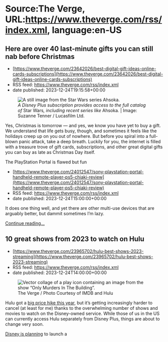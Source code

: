# Source:The Verge, URL:https://www.theverge.com/rss/index.xml, language:en-US

## Here are over 40 last-minute gifts you can still nab before Christmas
 - [https://www.theverge.com/23642026/best-digital-gift-ideas-online-cards-subscriptions](https://www.theverge.com/23642026/best-digital-gift-ideas-online-cards-subscriptions)
 - RSS feed: https://www.theverge.com/rss/index.xml
 - date published: 2023-12-24T19:15:58+00:00

<figure>
      <img alt="A still image from the Star Wars series Ahsoka." src="https://cdn.vox-cdn.com/thumbor/RUdn9WBZZwhSJuDDONnx-YPWbVY=/6x0:6042x4024/1310x873/cdn.vox-cdn.com/uploads/chorus_image/image/72377404/STC_002159_R.5.jpg" />
        <figcaption><em>A Disney Plus subscription provides access to the full catalog of </em>Star Wars<em>, including recent series like </em>Ahsoka<em>.</em> | Image: Suzanne Tenner / Lucasfilm Ltd.</figcaption>
    </figure>

  <p id="ONFJgA">Yes, Christmas is tomorrow — and yes, we know you have yet to buy a gift. We understand that life gets busy, though, and sometimes it feels like the holidays creep up on you out of nowhere. But before you spiral into a full-blown panic attack, take a deep breath. Luckily for you, the internet is filled with a treasure trove of gift cards, subscriptions, and other great digital gifts you can buy as late as Christmas Day itself.</p>
<div class="c-float-left c-float-hang"><div id="qWHWWF"><div></div></div></div

## The PlayStation Portal is flawed but fun
 - [https://www.theverge.com/24012547/sony-playstation-portal-handheld-remote-player-ps5-chiaki-review](https://www.theverge.com/24012547/sony-playstation-portal-handheld-remote-player-ps5-chiaki-review)
 - RSS feed: https://www.theverge.com/rss/index.xml
 - date published: 2023-12-24T15:00:00+00:00

<p>It does one thing well, and yet there are other multi-use devices that are arguably better, but dammit sometimes I’m lazy.</p>
  <p>
    <a href="https://www.theverge.com/24012547/sony-playstation-portal-handheld-remote-player-ps5-chiaki-review">Continue reading&hellip;</a>
  </p>

## 10 great shows from 2023 to watch on Hulu
 - [https://www.theverge.com/23965702/hulu-best-shows-2023-streaming](https://www.theverge.com/23965702/hulu-best-shows-2023-streaming)
 - RSS feed: https://www.theverge.com/rss/index.xml
 - date published: 2023-12-24T14:00:00+00:00

<figure>
      <img alt="Vector collage of a play icon containing an image from the show “Only Murders In The Building”." src="https://cdn.vox-cdn.com/thumbor/7G_X2tkv2rfFc8i98gR-UWUrt3g=/0x0:2040x1360/1310x873/cdn.vox-cdn.com/uploads/chorus_image/image/72995271/236889_EOY_HULU_CVirginia.0.jpg" />
        <figcaption>The Verge / Photo Courtesy of IMDB and Hulu</figcaption>
    </figure>

  <p id="nR6RdM">Hulu got a <a href="https://www.theverge.com/2023/8/9/23826500/disney-plus-hulu-no-ads-plan-price-increases">big price hike this year</a>, but it’s getting increasingly harder to cancel (at least for me) thanks to the overwhelming number of shows and movies to watch on the Disney-owned service. While those of us in the US can currently access Hulu separately from Disney Plus, things are about to change very soon.</p>
<p id="tHhdWt"><a href="https://www.theverge.com/2023/11/8/23952835/disney-plus-hulu-combined-app-q4-2023-earnings">Disney is planning</a> to launch a <a href="https://w

